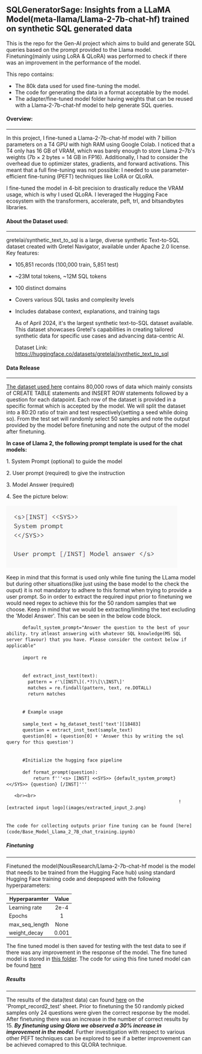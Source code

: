 ## **SQLGeneratorSage: Insights from a  LLaMA Model(meta-llama/Llama-2-7b-chat-hf) trained on synthetic SQL generated data**

  This is the repo for the Gen-AI project which aims to build and generate SQL queries based on the prompt provided to the Llama model. Finetuning(mainly using LoRA & QLoRA) was performed to check if there was an improvement in the performance of the model. 
  
  
  This repo contains:
  * The 80k data used for used fine-tuning the model.
  * The code for generating the data in a format acceptable by the model.
  * The adapter/fine-tuned model folder having weights that can be reused with a Llama-2-7b-chat-hf model to help generate SQL queries.  
 
  #### Overview:
  -----------------------------
  In this project, I fine-tuned a Llama-2-7b-chat-hf model with 7 billion parameters on a T4 GPU with high RAM using Google Colab. I noticed that a T4 only has 16 GB of VRAM, which was barely enough to store Llama 2–7b's weights (7b × 2 bytes = 14 GB in FP16). Additionally, I had to consider the overhead due to optimizer states, gradients, and forward activations. This meant that a full fine-tuning was not possible: I needed to use parameter-efficient fine-tuning (PEFT) techniques like LoRA or QLoRA.
  
  I fine-tuned the model in 4-bit precision to drastically reduce the VRAM usage, which is why I used QLoRA. I leveraged the Hugging Face ecosystem with the transformers, accelerate, peft, trl, and bitsandbytes libraries.



  #### About the Dataset used:
  --------------------------------
  gretelai/synthetic_text_to_sql is a large, diverse synthetic Text-to-SQL dataset created with Gretel Navigator, available under Apache 2.0 license.
  Key features:

* 105,851 records (100,000 train, 5,851 test)
* ~23M total tokens, ~12M SQL tokens
* 100 distinct domains
* Covers various SQL tasks and complexity levels
* Includes database context, explanations, and training tags

  As of April 2024, it's the largest synthetic text-to-SQL dataset available. This dataset showcases Gretel's capabilities in creating tailored synthetic data for specific use cases and advancing data-centric AI.


  Dataset Link: https://huggingface.co/datasets/gretelai/synthetic_text_to_sql
  
 #### Data Release
  --------------------------------------------------------------------------------------------------------------------------------------
  
  [The dataset used here](data/prompt_structure.txt) contains 80,000 rows of data which mainly consists of CREATE TABLE statements and INSERT ROW statements followed by a question for each datapoint. Each row of the dataset is provided in a specific format which is accepted by the model. We will split the dataset into a 80:20 ratio of train and test respectively(setting a seed while doing so). From the test set will randomly select 50 samples and note the output provided by the model before finetuning and note the output of the model after finetuning.
  
 **In case of Llama 2, the following prompt template is used for the chat models:**
 
 1\. System Prompt (optional) to guide the model
 
 2\. User prompt (required) to give the instruction
 
 3\. Model Answer (required)
 
 4\. See the picture below:<br><br>
 ![prompt format logo](images/prompt_format.png)
	   
 Keep in mind that this format is used only while fine tuning the LLama model but during other situations(like just using the base model to the check the ouput) it is not mandatory to adhere to this format when trying to provide a user prompt. So in order to extract the required input prior to finetuning we would need regex to achieve this for the 50 random samples that we choose. Keep in mind that we would be extracting/limiting the text excluding the 'Model Answer'. This can be seen in the below code block.
	   
	   
	   
 ```
	   default_system_prompt="Answer the question to the best of your ability. try atleast answering with whatever SQL knowledge(MS SQL server flavour) that you have. Please consider the context below if applicable"
	   
	   import re
	   
	   
	   def extract_inst_text(text):
	     pattern = r'\[INST\](.*?)\[\\INST\]'
	     matches = re.findall(pattern, text, re.DOTALL)
	     return matches
	   
	   
	   # Example usage
	   
	   sample_text = hg_dataset_test['text'][18483]
	   question = extract_inst_text(sample_text)
	   question[0] = (question[0] + 'Answer this by writing the sql query for this question')
	   
	   
	   #Initialize the hugging face pipeline
	   
	   def format_prompt(question):
	       return f'''<s> [INST] <<SYS>> {default_system_prompt} <</SYS>> {question} [/INST]'''
 ```
	   <br><br>
	                                                                ![extracted input logo](images/extracted_input_2.png)
																	
	
	The code for collecting outputs prior fine tuning can be found [here](code/Base_Model_Llama_2_7B_chat_training.ipynb)
	
 ##### Finetuning
 -------------------------------------------------------------------------------------------------------------------------------
 
 Finetuned the model(NousResearch/Llama-2-7b-chat-hf  model is the model that needs to be trained from the Hugging Face hub) using standard Hugging Face training code and deepspeed with the following hyperparameters:
 
   | Hyperparamter |Value |
   | ------------- |:----:|
   | Learning rate | 2e-4 |
   | Epochs	       |  1   |
   | max_seq_length| None |
   | weight_decay  | 0.001|
   
  
  The fine tuned model is then saved for testing with the test data to see if there was any improvement in the response of the model. The fine tuned model is stored in [this folder](fine_tuned_model/.). The code for using this fine tuned model can be found [here](code/Fine_tuned_model_on_test_data.ipynb)



##### Results
----------------------------------------------------------------------------------------------------------------------------------------------------------

The results of the data(test data) can found [here](data/answers_from_LLM.xlsx) on the 'Prompt_record2_test' sheet. Prior to finetuning the 50 randomly picked samples only 24 questions were given the correct response by the model. After finetuning there was an increase in the number of correct results by 15. _**By finetuning using Qlora we observed a 30% increase in improvement in the model**_. Further investigation with respect to various other PEFT techniques can be explored to see if a better improvement can be achieved comapred to this QLORA technique.
  